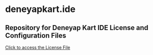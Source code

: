 # deneyapkart.ide
## Repository for Deneyap Kart IDE License and Configuration Files
[Click to access the License File](https://github.com/pxsty0/deneyapkart.ide/blob/main/LICENSE)
